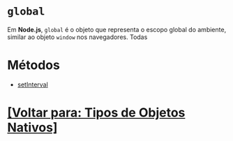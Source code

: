 # `global`

Em **Node.js**, `global` é o objeto que representa o escopo global do ambiente, similar ao objeto `window` nos navegadores. Todas

# Métodos

- [setInterval](./setinterval.md)

# [[Voltar para: Tipos de Objetos Nativos]](../tipos-objetos-nativos.md)